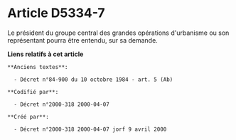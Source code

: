 # Article D5334-7

Le président du groupe central des grandes opérations d'urbanisme ou son représentant pourra être entendu, sur sa demande.

**Liens relatifs à cet article**

	**Anciens textes**:

	  - Décret n°84-900 du 10 octobre 1984 - art. 5 (Ab)

	**Codifié par**:

	  - Décret n°2000-318 2000-04-07

	**Créé par**:

	  - Décret n°2000-318 2000-04-07 jorf 9 avril 2000
